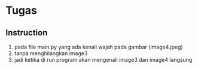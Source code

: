 # Tugas
## Instruction
1. pada file main.py yang ada kenali wajah pada gambar (image4.jpeg)
2. tanpa menghilangkan image3 
3. jadi ketika di run program akan mengenali image3 dan image4 langsung